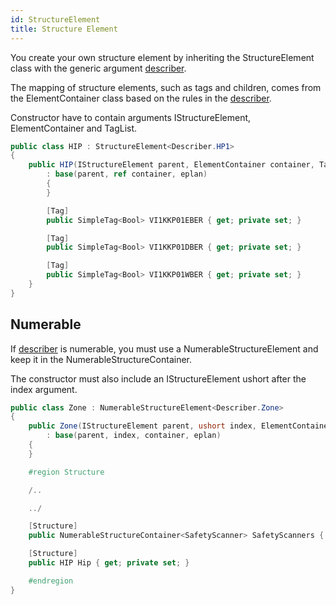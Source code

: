 ```yaml
---
id: StructureElement
title: Structure Element
---
```


You create your own structure element by inheriting the StructureElement class with the generic argument [describer](../structure/Describer).

The mapping of structure elements, such as tags and children, comes from the ElementContainer class based on the rules in the [describer](../structure/Describer).

Constructor have to contain arguments IStructureElement, ElementContainer and TagList.

``` cs
public class HIP : StructureElement<Describer.HP1>
{
    public HIP(IStructureElement parent, ElementContainer container, TagList eplan)
        : base(parent, ref container, eplan)
        {
        }

        [Tag] 
        public SimpleTag<Bool> VI1KKP01EBER { get; private set; }

        [Tag] 
        public SimpleTag<Bool> VI1KKP01DBER { get; private set; }

        [Tag] 
        public SimpleTag<Bool> VI1KKP01WBER { get; private set; }
    }
}
```

## Numerable

If [describer](../structure/Describer) is numerable, you must use a NumerableStructureElement and keep it in the NumerableStructureContainer.

The constructor must also include an IStructureElement ushort after the index argument.

``` cs
public class Zone : NumerableStructureElement<Describer.Zone>
{
    public Zone(IStructureElement parent, ushort index, ElementContainer container, TagList eplan)
        : base(parent, index, container, eplan)
    {
    }

    #region Structure

    /..

    ../

    [Structure] 
    public NumerableStructureContainer<SafetyScanner> SafetyScanners { get; private set; }

    [Structure] 
    public HIP Hip { get; private set; }

    #endregion
}
```
